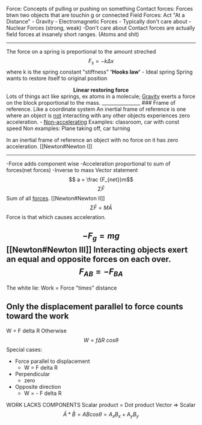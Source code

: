Force: Concepts of pulling or pushing on something
Contact forces: Forces btwn two objects that are touchin g or connected
Field Forces: Act "At a Distance"
	- Gravity
	- Electromagnetic Forces
		- Typically don't care about
	- Nuclear Forces (strong, weak)
		-Don't care about
Contact forces are actually field forces at insanely short ranges. (Atoms and shit)
_____________
The force on a spring is preportional to the amount streched
$$ F_s=-k\Delta x $$
where k is the spring constant "stiffness"
**'Hooks law'** - Ideal spring
Spring wants to restore itself to original position
<center><b>Linear restoring force</b></center>
Lots of things act like springs, ex atoms in a molecule;
<u>Gravity</u> exerts a force on the block proportional to the mass. 
________________
### Frame of reference.  Like a coordinate system
An inertial frame of reference is one where an object is <u>not</u> interacting with any other objects experiences zero acceleration. 
- <u>Non-accelerating</u>
Examples: classroom, car with const speed
Non examples: Plane taking off, car turning

In an inertial frame of reference an object with no force on it has zero acceleration.
[[Newton#Newton I]]
_____________
-Force adds component wise
-Acceleration proportional to sum of forces(net forces)
-Inverse to mass
Vector statement
$$ a = \frac {F_{net}}m$$
$$ \Sigma \bar F $$
Sum of all <u>forces</u>. [[Newton#Newton II]]
$$ \Sigma \bar F = M\bar A$$
Force is that which causes acceleration.

$$ -F_g = mg $$
[[Newton#Newton III]] Interacting objects exert an equal and opposite forces on each over.
$$ F_{AB} = -F_{BA} $$
-------------------
The white lie: Work = Force "times" distance

## Only the displacement **parallel** to force counts toward the work
W = F delta R
Otherwise 
$$ W = f\Delta R\ cos \theta$$Special cases:
* Force parallel to displacement
	* W = F delta R
* Perpendicular
	* zero
* Opposite direction
	* W = - F delta R


WORK LACKS COMPONENTS
Scalar product = Dot product
Vector  =>  Scalar 
$$ \bar A * \bar B =  ABcos\theta = A_xB_x + A_yB_y$$
